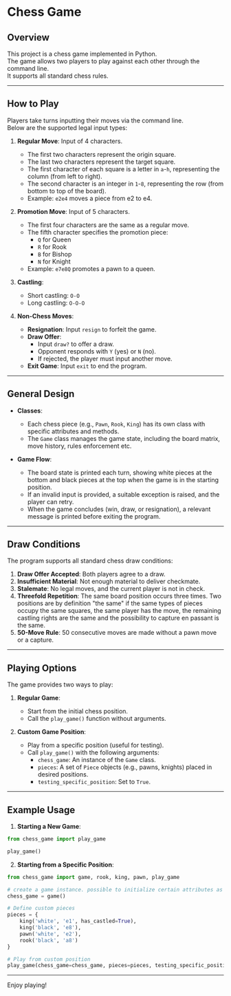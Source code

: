# Chess Game

## Overview

This project is a chess game implemented in Python. <br/>
The game allows two players to play against each other through the command line. <br/>
It supports all standard chess rules.

---

## How to Play

Players take turns inputting their moves via the command line. <br/>
Below are the supported legal input types:

1. **Regular Move**: Input of 4 characters.

   - The first two characters represent the origin square.
   - The last two characters represent the target square.
   - The first character of each square is a letter in `a`-`h`, representing the column (from left to right).
   - The second character is an integer in `1`-`8`, representing the row (from bottom to top of the board).
   - Example: `e2e4` moves a piece from e2 to e4.

2. **Promotion Move**: Input of 5 characters.

   - The first four characters are the same as a regular move.
   - The fifth character specifies the promotion piece:
     - `Q` for Queen
     - `R` for Rook
     - `B` for Bishop
     - `N` for Knight
   - Example: `e7e8Q` promotes a pawn to a queen.

3. **Castling**:

   - Short castling: `O-O`
   - Long castling: `O-O-O`

4. **Non-Chess Moves**:

   - **Resignation**: Input `resign` to forfeit the game.
   - **Draw Offer**:
     - Input `draw?` to offer a draw.
     - Opponent responds with `Y` (yes) or `N` (no).
     - If rejected, the player must input another move.
   - **Exit Game**: Input `exit` to end the program.

---

## General Design

- **Classes**:

  - Each chess piece (e.g., `Pawn`, `Rook`, `King`) has its own class with specific attributes and methods.
  - The `Game` class manages the game state, including the board matrix, move history, rules enforcement etc.

- **Game Flow**:

  - The board state is printed each turn, showing white pieces at the bottom and black pieces at the top when the game is in the starting position.
  - If an invalid input is provided, a suitable exception is raised, and the player can retry.
  - When the game concludes (win, draw, or resignation), a relevant message is printed before exiting the program.

---

## Draw Conditions

The program supports all standard chess draw conditions:

1. **Draw Offer Accepted**: Both players agree to a draw.
2. **Insufficient Material**: Not enough material to deliver checkmate.
3. **Stalemate**: No legal moves, and the current player is not in check.
4. **Threefold Repetition**: The same board position occurs three times. Two positions are by definition "the same" if the same types of pieces occupy the same squares, the same player has the move, the remaining castling rights are the same and the possibility to capture en passant is the same.
5. **50-Move Rule**: 50 consecutive moves are made without a pawn move or a capture.

---

## Playing Options

The game provides two ways to play:

1. **Regular Game**:

   - Start from the initial chess position.
   - Call the `play_game()` function without arguments.

2. **Custom Game Position**:

   - Play from a specific position (useful for testing).
   - Call `play_game()` with the following arguments:
     - `chess_game`: An instance of the `Game` class.
     - `pieces`: A set of `Piece` objects (e.g., pawns, knights) placed in desired positions.
     - `testing_specific_position`: Set to `True`.

---

## Example Usage

1. **Starting a New Game**:

```python
from chess_game import play_game

play_game()
```

2. **Starting from a Specific Position**:

```python
from chess_game import game, rook, king, pawn, play_game

# create a game instance. possible to initialize certain attributes as desired.
chess_game = game()

# Define custom pieces
pieces = {
    king('white', 'e1', has_castled=True),
    king('black', 'e8'),
    pawn('white', 'e2'),
    rook('black', 'a8')
}

# Play from custom position
play_game(chess_game=chess_game, pieces=pieces, testing_specific_position=True)
```



---

Enjoy playing!

